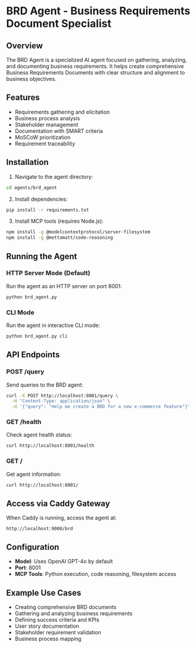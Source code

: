 # BRD Agent - Business Requirements Document Specialist

## Overview
The BRD Agent is a specialized AI agent focused on gathering, analyzing, and documenting business requirements. It helps create comprehensive Business Requirements Documents with clear structure and alignment to business objectives.

## Features
- Requirements gathering and elicitation
- Business process analysis
- Stakeholder management
- Documentation with SMART criteria
- MoSCoW prioritization
- Requirement traceability

## Installation

1. Navigate to the agent directory:
```bash
cd agents/brd_agent
```

2. Install dependencies:
```bash
pip install -r requirements.txt
```

3. Install MCP tools (requires Node.js):
```bash
npm install -g @modelcontextprotocol/server-filesystem
npm install -g @mettamatt/code-reasoning
```

## Running the Agent

### HTTP Server Mode (Default)
Run the agent as an HTTP server on port 8001:
```bash
python brd_agent.py
```

### CLI Mode
Run the agent in interactive CLI mode:
```bash
python brd_agent.py cli
```

## API Endpoints

### POST /query
Send queries to the BRD agent:
```bash
curl -X POST http://localhost:8001/query \
  -H "Content-Type: application/json" \
  -d '{"query": "Help me create a BRD for a new e-commerce feature"}'
```

### GET /health
Check agent health status:
```bash
curl http://localhost:8001/health
```

### GET /
Get agent information:
```bash
curl http://localhost:8001/
```

## Access via Caddy Gateway
When Caddy is running, access the agent at:
```
http://localhost:9000/brd
```

## Configuration
- **Model**: Uses OpenAI GPT-4o by default
- **Port**: 8001
- **MCP Tools**: Python execution, code reasoning, filesystem access

## Example Use Cases
- Creating comprehensive BRD documents
- Gathering and analyzing business requirements
- Defining success criteria and KPIs
- User story documentation
- Stakeholder requirement validation
- Business process mapping